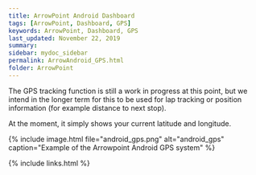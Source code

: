 ```yaml
---
title: ArrowPoint Android Dashboard
tags: [ArrowPoint, Dashboard, GPS]
keywords: ArrowPoint, Dashboard, GPS
last_updated: November 22, 2019
summary: 
sidebar: mydoc_sidebar
permalink: ArrowAndroid_GPS.html
folder: ArrowPoint
---
```


The GPS tracking function is still a work in progress at this point, but we intend in the longer term for this to be used for lap tracking or position information (for example distance to next stop).

At the moment, it simply shows your current latitude and longitude.

{% include image.html file="android_gps.png" alt="android_gps" caption="Example of the Arrowpoint Android GPS system" %}

{% include links.html %}